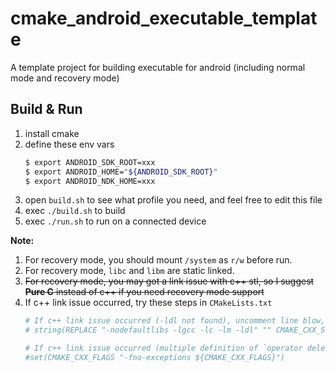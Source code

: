 # cmake_android_executable_template

A template project for building executable for android (including normal mode and recovery mode)

## Build & Run

1. install cmake
2. define these env vars
    ```bash
    $ export ANDROID_SDK_ROOT=xxx
    $ export ANDROID_HOME="${ANDROID_SDK_ROOT}"
    $ export ANDROID_NDK_HOME=xxx
    ```
3. open `build.sh` to see what profile you need, and feel free to edit this file
4. exec `./build.sh` to build
5. exec `./run.sh` to run on a connected device

**Note:** 
1. For recovery mode, you should mount `/system` as `r/w` before run.
2. For recovery mode, `libc` and `libm` are static linked.
3. ~~For recovery mode, you may got a link issue with c++ stl, so I suggest **Pure C** instead of c++ if you need recovery mode support~~
4. If c++ link issue occurred, try these steps in `CMakeLists.txt`
    ```cmake
    # If c++ link issue occurred (-ldl not found), uncomment line blow, then `rm -rf build` and try again
    # string(REPLACE "-nodefaultlibs -lgcc -lc -lm -ldl" "" CMAKE_CXX_STANDARD_LIBRARIES ${CMAKE_CXX_STANDARD_LIBRARIES})
    
    # If c++ link issue occurred (multiple definition of `operator delete(void*)'), uncomment line blow, then `rm -rf build` and try again
    #set(CMAKE_CXX_FLAGS "-fno-exceptions ${CMAKE_CXX_FLAGS}")
    ```
